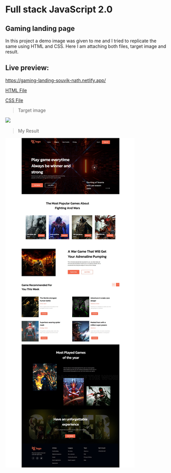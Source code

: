 # Full stack JavaScript 2.0

## Gaming landing page

In this project a demo image was given to me and I tried to replicate the same using HTML and CSS. Here I am attaching both files, target image and result.

## Live preview:
https://gaming-landing-souvik-nath.netlify.app/

[HTML File](index.html)

[CSS File](style.css)

>Target image

![](target.png)

>My Result

![](result.jpeg)